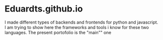# Eduardts.github.io

I made different types of backends and frontends for python and javascript. I am trying to show here the frameworks and tools i know for these two languages. The present portofolio is the "main"" one
